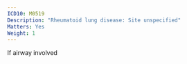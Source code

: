 ```yaml
---
ICD10: M0519
Description: "Rheumatoid lung disease: Site unspecified"
Matters: Yes
Weight: 1
---
```

If airway involved
